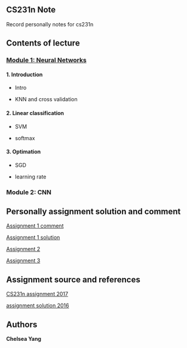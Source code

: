 ## CS231n Note

Record personally notes for cs231n

## Contents of lecture

### [Module 1: Neural Networks](https://github.com/yangyuchelsea/cs231n-note/blob/master/Mind-mapping/Module-1/notes.md)

#### 1. Introduction
  
  * Intro
  
  * KNN and cross validation
  

#### 2. Linear classification

  * SVM

  * softmax

#### 3. Optimation
  
  * SGD
  
  * learning rate


### Module 2: CNN

## Personally assignment solution and comment


[Assignment 1 comment](https://github.com/yangyuchelsea/cs231n-note/blob/master/Assignment%201/readme.md)

[Assignment 1 solution](https://github.com/yangyuchelsea/cs231n-note/tree/master/Assignment%201/Assignment1-solution)

[Assignment 2](https://github.com/yangyuchelsea/cs231n-note/blob/master/Assignment%202/readme.md)

[Assignment 3](https://github.com/yangyuchelsea/cs231n-note/tree/master/Assignment%203/readme.md)

## Assignment source and references

[CS231n assignment 2017](http://cs231n.github.io)

[assignment solution 2016](https://github.com/lightaime/cs231n)


## Authors

**Chelsea Yang** 

